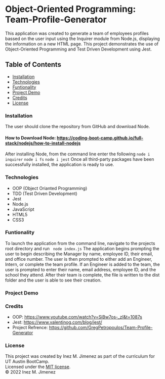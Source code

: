# Object-Oriented Programming: Team-Profile-Generator

This application was created to generate a team of employees profiles bassed on the user input using the Inquirer module from Node.js, displaying the information on a new HTML page. This project demonstrates the use of Object-Oriented Programming and Test Driven Development using Jest.

## Table of Contents 

* [Installation](#Installation)
* [Technologies](#Technologies)
* [Funtionality](#Funtionality)
* [Project Demo](#Project-Demo)
* [Credits](#Credits)
* [License](#License)

### Installation
The user should clone the repository from GitHub and download Node. 
#### How to Download Node: https://coding-boot-camp.github.io/full-stack/nodejs/how-to-install-nodejs<br>
After installing Node, from the command line enter the following ```node i inquirer``` ```node i fs``` ```node i jest```
Once all third-party packages have been successfully installed, the application is ready to use. 

### Technologies

* OOP (Object Orianted Programming)
* TDD (Test Driven Development)
* Jest
* Node.js
* JavaScript
* HTML5
* CSS3

### Funtionality 
To launch the application from the command line, navigate to the projects root directory and run ``` node index.js```
The application begins prompting the user to begin describing the Manager by name, employee ID, their email, and office number. The user is then prompted to either add an Engineer, Intern, or complete the team profile. If an Engineer is added to the team, the user is prompted to enter their name, email address, employee ID, and the school they attend. After their team is complete, the file is written to the dist folder and the user is able to see their creation. 

### Project Demo

### Credits
* OOP: https://www.youtube.com/watch?v=SiBw7os-_zI&t=1087s
* Jest: https://www.valentinog.com/blog/jest/
* Project Refrence: https://github.com/GregPetropoulos/Team-Profile-Generator

### License 
This project was created by Inez M. Jimenez as part of the curriculum for UT Austin BootCamp.<br>
Licensed under the [MIT license](https://opensource.org/licenses/MIT).<br>
© 2022 Inez M. Jimenez